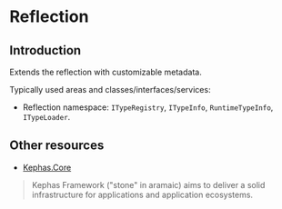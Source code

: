 ﻿# Reflection

## Introduction

Extends the reflection with customizable metadata.

Typically used areas and classes/interfaces/services:
* Reflection namespace: ```ITypeRegistry```, ```ITypeInfo```, ```RuntimeTypeInfo```, ```ITypeLoader```.

## Other resources

* [Kephas.Core](https://www.nuget.org/packages/Kephas.Core)

> Kephas Framework ("stone" in aramaic) aims to deliver a solid infrastructure for applications and application ecosystems.
